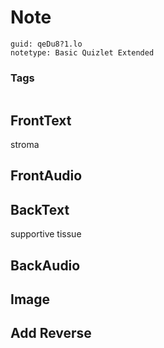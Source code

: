 # Note
```
guid: qeDu8?1.lo
notetype: Basic Quizlet Extended
```

### Tags
```
```

## FrontText
stroma

## FrontAudio


## BackText
supportive tissue

## BackAudio


## Image


## Add Reverse

